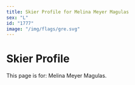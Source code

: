 ```yaml
---
title: Skier Profile for Melina Meyer Magulas
sex: "L"
id: "1777"
image: "/img/flags/gre.svg" 
---
```


# Skier Profile

This page is for: Melina Meyer Magulas.
    